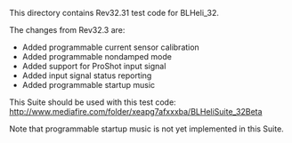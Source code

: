 This directory contains Rev32.31 test code for BLHeli_32.

The changes from Rev32.3 are:
- Added programmable current sensor calibration
- Added programmable nondamped mode
- Added support for ProShot input signal
- Added input signal status reporting
- Added programmable startup music

This Suite should be used with this test code: http://www.mediafire.com/folder/xeapg7afxxxba/BLHeliSuite_32Beta

Note that programmable startup music is not yet implemented in this Suite.
